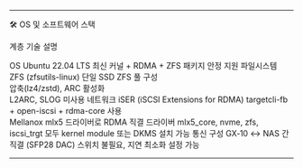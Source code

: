 ---

🛠 OS 및 소프트웨어 스택

계층	기술	설명

OS	Ubuntu 22.04 LTS	최신 커널 + RDMA + ZFS 패키지 안정 지원
파일시스템	ZFS (zfsutils-linux)	단일 SSD ZFS 풀 구성<br>압축(lz4/zstd), ARC 활성화<br>L2ARC, SLOG 미사용
네트워크	iSER (iSCSI Extensions for RDMA)	targetcli-fb + open-iscsi + rdma-core 사용<br>Mellanox mlx5 드라이버로 RDMA 직결
드라이버	mlx5_core, nvme, zfs, iscsi_trgt	모두 kernel module 또는 DKMS 설치 가능
통신 구성	GX‑10 ↔ NAS 간 직결 (SFP28 DAC)	스위치 불필요, 지연 최소화 설정 가능

---